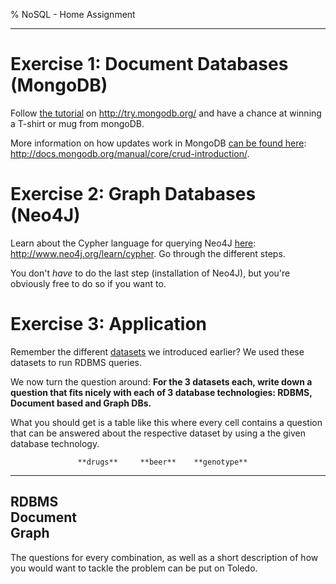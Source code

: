 % NoSQL - Home Assignment

- - -

# Exercise 1: Document Databases (MongoDB)

Follow [the tutorial](http://try.mongodb.org/) on <http://try.mongodb.org/> and have a chance at winning a T-shirt or mug from mongoDB.

More information on how updates work in MongoDB [can be found here](http://docs.mongodb.org/manual/core/crud-introduction/): <http://docs.mongodb.org/manual/core/crud-introduction/>.


# Exercise 2: Graph Databases (Neo4J)

Learn about the Cypher language for querying Neo4J [here](http://www.neo4j.org/learn/cypher): <http://www.neo4j.org/learn/cypher>. Go through the different steps.

You don't _have_ to do the last step (installation of Neo4J), but you're obviously free to do so if you want to.


# Exercise 3: Application

Remember the different [datasets](datasets.html) we introduced earlier? We used these datasets to run RDBMS queries.

We now turn the question around: **For the 3 datasets each, write down a question that fits nicely with each of 3 database technologies: RDBMS, Document based and Graph DBs.**

What you should get is a table like this where every cell contains a question that can be answered about the respective dataset by using a the given database technology.

                   **drugs**     **beer**    **genotype**
--------------    -----------   ----------  --------------
 **RDBMS**                                   
 **Document**                                
 **Graph**                                   
----------------------------------------------------------

The questions for every combination, as well as a short description of how you would want to tackle the problem can be put on Toledo.


